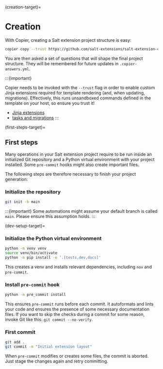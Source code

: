 (creation-target)=
# Creation

With Copier, creating a Salt extension project structure is easy:

```bash
copier copy --trust https://github.com/salt-extensions/salt-extension-copier my-awesome-new-saltext
```

You are then asked a set of questions that will shape the final project structure.
They will be remembered for future updates in `.copier-answers.yml`.

:::{important}

Copier needs to be invoked with the `--trust` flag in order to enable
custom Jinja extensions required for template rendering (and, when updating, migrations).
Effectively, this runs unsandboxed commands defined in the template on your host,
so ensure you trust it!

* [Jinja extensions][jinja-exts]
* [tasks and migrations][tasks-migrations]
:::

(first-steps-target)=
## First steps

Many operations in your Salt extension project require to be run inside an initialized Git repository
and a Python virtual environment with your project installed. Some `pre-commit` hooks might also
create important files.

The following steps are therefore necessary to finish your project generation:

### Initialize the repository
```bash
git init -b main
```

:::{important}
Some automations might assume your default branch is called `main`. Please ensure
this assumption holds.
:::

(dev-setup-target)=
### Initialize the Python virtual environment
```bash
python -m venv venv
source venv/bin/activate
python -m pip install -e '.[tests,dev,docs]'
```

This creates a venv and installs relevant dependencies, including `nox` and `pre-commit`.

### Install `pre-commit` hook
```bash
python -m pre_commit install
```

This ensures `pre-commit` runs before each commit. It autoformats and lints your code and ensures the presence of some necessary documentation files. If you want to skip the checks during a commit for some reason, invoke Git like this: `git commit --no-verify`.

### First commit
```bash
git add .
git commit -m "Initial extension layout"
```

When `pre-commit` modifies or creates some files, the commit is aborted. Just stage the changes again and retry committing.

[jinja-exts]: https://github.com/salt-extensions/salt-extension-copier/blob/main/jinja_extensions/saltext.py
[tasks-migrations]: https://github.com/salt-extensions/salt-extension-copier/blob/main/copier.yml
